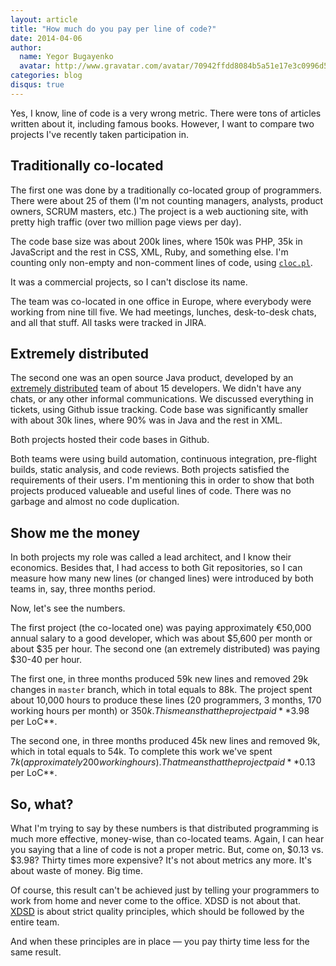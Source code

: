 ```yaml
---
layout: article
title: "How much do you pay per line of code?"
date: 2014-04-06
author:
  name: Yegor Bugayenko
  avatar: http://www.gravatar.com/avatar/70942ffdd8084b5a51e17e3c0996d53c?s=300
categories: blog
disqus: true
---
```


Yes, I know, line of code is a very wrong metric. There were tons of
articles written about it, including famous books. However, I want to
compare two projects I've recently taken participation in.

## Traditionally co-located

The first one was done by a traditionally co-located group of programmers.
There were about 25 of them (I'm not counting managers, analysts,
product owners, SCRUM masters, etc.) The project is a web auctioning site, with
pretty high traffic (over two million page views per day).

The code base size was about 200k lines, where 150k was PHP, 35k in JavaScript and the
rest in CSS, XML, Ruby, and something else. I'm counting only non-empty and
non-comment lines of code, using
[`cloc.pl`](http://cloc.sourceforge.net/).

It was a commercial projects, so I can't disclose its name.

The team was co-located in one office in Europe, where everybody were
working from nine till five. We had meetings, lunches, desk-to-desk chats,
and all that stuff. All tasks were tracked in JIRA.

## Extremely distributed

The second one was an open source Java product, developed by an
[extremely distributed](http://www.xdsd.org)
team of about 15 developers. We didn't have any chats, or
any other informal communications. We discussed everything in
tickets, using Github issue tracking. Code base was significantly smaller
with about 30k lines, where 90% was in Java and the rest in XML.

Both projects hosted their code bases in Github.

Both teams were using build automation, continuous integration, pre-flight
builds, static analysis, and code reviews. Both projects satisfied
the requirements of their users. I'm mentioning this in order to show
that both projects produced valueable and useful lines of code. There was
no garbage and almost no code duplication.

## Show me the money

In both projects my role was called a lead architect, and I know their
economics. Besides that, I had access to both Git repositories, so I
can measure how many new lines (or changed lines) were introduced by both
teams in, say, three months period.

Now, let's see the numbers.

The first project (the co-located one) was paying approximately &euro;50,000
annual salary to a good developer, which was about $5,600 per month
or about $35 per hour. The second one (an extremely distributed)
was paying $30-40 per hour.

The first one, in three months produced 59k new lines and removed
29k changes in `master` branch, which in total equals to 88k. The
project spent about 10,000 hours to produce these lines
(20 programmers, 3 months, 170 working hours per month) or $350k. This means that
the project paid **$3.98 per LoC**.

The second one, in three months produced 45k new lines and removed 9k, which
in total equals to 54k. To complete this work we've spent $7k
(approximately 200 working hours).
That means that the project paid **$0.13 per LoC**.

## So, what?

What I'm trying to say by these numbers is that distributed
programming is much more effective, money-wise, than co-located teams.
Again, I can hear you saying that a line of code is not a proper metric.
But, come on, $0.13 vs. $3.98? Thirty times more expensive? It's not about
metrics any more. It's about waste of money. Big time.

Of course, this result can't be achieved just by telling your programmers
to work from home and never come to the office. XDSD is not about that.
[XDSD](http://www.xdsd.org) is about strict quality principles, which should
be followed by the entire team.

And when these principles are in place &mdash; you pay thirty time less for
the same result.
